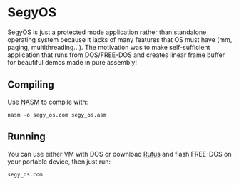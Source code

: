# SegyOS

SegyOS is just a protected mode application rather than standalone operating system because it lacks of many features that OS must have (mm, paging, multithreading...).
The motivation was to make self-sufficient application that runs from DOS/FREE-DOS and creates linear frame buffer for beautiful demos made in pure assembly!

## Compiling
Use [NASM](https://nasm.us/) to compile with:

    nasm -o segy_os.com segy_os.asm

## Running
You can use either VM with DOS or download [Rufus](https://rufus.ie/) and flash FREE-DOS on your portable device, then just run:

    segy_os.com
